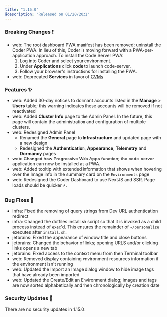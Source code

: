 ```yaml
---
title: "1.15.0"
ådescription: "Released on 01/20/2021"
---
```


### Breaking Changes ❗

- web: The root dashboard PWA manifest has been removed; uninstall the
  Coder PWA. In lieu of this, Coder is moving forward with a PWA-per-application
  approach. To install the Code Server PWA:
  1. Log into Coder and select your environment.
  2. Under **Applications** click **code** to launch code-server.
  3. Follow your browser's instructions for installing the PWA.
- web: Deprecated **Services** in favor of [CVMs](../environments/cvms)

### Features ✨

- web: Added 30-day notices to dormant accounts listed in the **Manage** >
  **Users** table; this warning indicates these accounts will be removed if not
  reactivated
- web: Added **Cluster Info** page to the Admin Panel. In the future, this page
  will contain the administration and configuration of multiple clusters.
- web: Redesigned Admin Panel
  - Renamed the **General** page to **Infrastructure** and updated page with a
    new design
  - Redesigned the **Authentication**, **Appearance**, **Telemetry** and
    **Dormancy** pages
- web: Changed how Progressive Web Apps function; the code-server application
  can now be installed as a PWA.
- web: Added tooltip with extended information that shows when hovering over the
  Image info in the summary card on the `Environments` page
- web: Redesigned the Coder Dashboard to use NextJS and SSR. Page loads should
  be quicker ⚡.

### Bug Fixes 🐛

- infra: Fixed the removing of query strings from Dev URL authentication
  redirect
- infra: Changed the dotfiles install.sh script so that it is invoked as a child
  process instead of `exec`'d. This ensures the remainder of `~/personalize`
  executes after `install.sh`.
- jetbrains: Fixed the appearance of window title and close buttons
- jetbrains: Changed the behavior of links; opening URLS and/or clicking links
  opens a new tab
- jetbrains: Fixed access to the context menu from then Terminal toolbar
- web: Removed display containing environment resources information if the
  environment isn't running
- web: Updated the Import an Image dialog window to hide image tags that have
  already been imported
- web: Updated the Create/Edit an Environment dialog; images and tags are now
  sorted alphabetically and then chronologically by creation date

### Security Updates 🔐

There are no security updates in 1.15.0.
